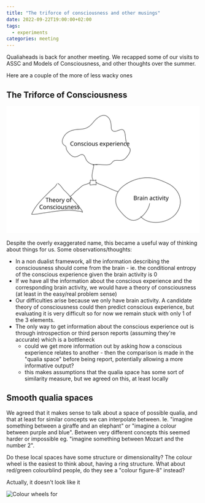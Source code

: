 ```yaml
---
title: "The triforce of consciousness and other musings"
date: 2022-09-22T19:00:00+02:00
tags:
  - experiments
categories: meeting
---
```


Qualiaheads is back for another meeting. We recapped some of our visits to ASSC and Models of Consciousness, and other thoughts over the summer.

Here are a couple of the more of less wacky ones

## The Triforce of Consciousness

![The triforce of consciousness](https://raw.githubusercontent.com/Qualiaheads/blog/master/assets/images/triforce-of-consciousness.svg)

Despite the overly exaggerated name, this became a useful way of thinking about things for us. Some observations/thoughts:

* In a non dualist framework, all the information describing the consciousness should come from the brain - ie. the conditional entropy of the conscious experience given the brain activity is 0
* If we have all the information about the conscious experience and the corresponding brain activity, we would have a theory of consciousness (at least in the easy/real problem sense)
* Our difficulties arise because we only have brain activity. A candidate theory of consciousness could then predict conscious experience, but evaluating it is very difficult so for now we remain stuck with only 1 of the 3 elements.
* The only way to get information about the conscious experience out is through introspection or third person reports (assuming they're accurate) which is a bottleneck
  * could we get more information out by asking how a conscious experience relates to another - then the comparison is made in the "qualia space" before being report, potentially allowing a more informative output?
  * this makes assumptions that the qualia space has some sort of similarity measure, but we agreed on this, at least locally

## Smooth qualia spaces

We agreed that it makes sense to talk about a space of possible qualia, and that at least for similar concepts we can interpolate between. Ie. "imagine something between a giraffe and an elephant" or "imagine a colour between purple and blue". Between very different concepts this seemed harder or impossible eg. "imagine something between Mozart and the number 2".

Do these local spaces have some structure or dimensionality? The colour wheel is the easiest to think about, having a ring structure. What about red/green colourblind people, do they see a "colour figure-8" instead?

Actually, it doesn't look like it

![Colour wheels for ](https://i.stack.imgur.com/lWBv8.png)
